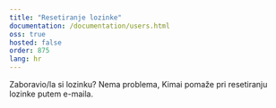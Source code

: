 ```yaml
---
title: "Resetiranje lozinke"
documentation: /documentation/users.html
oss: true
hosted: false
order: 875
lang: hr
---
```


Zaboravio/la si lozinku? Nema problema, Kimai pomaže pri resetiranju lozinke putem e-maila.
